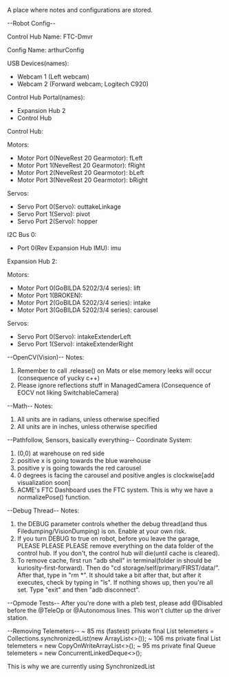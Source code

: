 A place where notes and configurations are stored.

--Robot Config--

Control Hub Name: FTC-Dmvr

Config Name: arthurConfig

USB Devices(names):
- Webcam 1 (Left webcam)
- Webcam 2 (Forward webcam; Logitech C920)

Control Hub Portal(names):
- Expansion Hub 2
- Control Hub

Control Hub:

Motors:
- Motor Port 0(NeveRest 20 Gearmotor): fLeft
- Motor Port 1(NeveRest 20 Gearmotor): fRight
- Motor Port 2(NeveRest 20 Gearmotor): bLeft
- Motor Port 3(NeveRest 20 Gearmotor): bRight 

Servos:
- Servo Port 0(Servo): outtakeLinkage
- Servo Port 1(Servo): pivot
- Servo Port 2(Servo): hopper

I2C Bus 0:
- Port 0(Rev Expansion Hub IMU): imu

Expansion Hub 2:

Motors:
- Motor Port 0(GoBILDA 5202/3/4 series): lift
- Motor Port 1(BROKEN): 
- Motor Port 2(GoBILDA 5202/3/4 series): intake
- Motor Port 3(GoBILDA 5202/3/4 series): carousel

Servos:
- Servo Port 0(Servo): intakeExtenderLeft
- Servo Port 1(Servo): intakeExtenderRight

--OpenCV(Vision)--
Notes:
1. Remember to call .release() on Mats or else memory leeks will occur (consequence of yucky c++)
2. Please ignore reflections stuff in ManagedCamera (Consequence of EOCV not liking SwitchableCamera)

--Math--
Notes:
1. All units are in radians, unless otherwise specified
2. All units are in inches, unless otherwise specified

--Pathfollow, Sensors, basically everything--
Coordinate System:
1. (0,0) at warehouse on red side
2. positive x is going towards the blue warehouse
3. positive y is going towards the red carousel
4. 0 degrees is facing the carousel and positive angles is clockwise[add visualization soon]
5. ACME's FTC Dashboard uses the FTC system. This is why we have a normalizePose() function.

--Debug Thread--
Notes:
1. the DEBUG parameter controls whether the debug thread(and thus Filedumping/VisionDumping) is on. 
   Enable at your own risk.
2. If you turn DEBUG to true on robot, before you leave the garage, PLEASE PLEASE PLEASE remove everything 
   on the data folder of the control hub. If you don't, the control hub will die(until cache is cleared).
3. To remove cache, first run "adb shell" in terminal(folder in should be kuriosity-first-forward). 
   Then do "cd storage/self/primary/FIRST/data/". After that, type in "rm *". It should take a bit after 
   that, but after it executes, check by typing in "ls". If nothing shows up, then you're all set. Type 
   "exit" and then "adb disconnect".
   
--Opmode Tests--
After you're done with a pleb test, please add @Disabled before the @TeleOp or @Autonomous lines. 
This won't clutter up the driver station.

--Removing Telemeters--
~ 85 ms (fastest)
private final List<Telemeter> telemeters = Collections.synchronizedList(new ArrayList<>());
~ 106 ms
private final List<Telemeter> telemeters = new CopyOnWriteArrayList<>();
~ 95 ms
private final Queue<Telemeter> telemeters = new ConcurrentLinkedDeque<>();

This is why we are currently using SynchronizedList